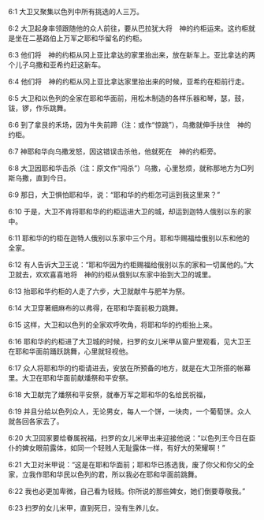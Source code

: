 <a id="1"></a>6:1  大卫又聚集以色列中所有挑选的人三万。  

<a id="2"></a>6:2  大卫起身率领跟随他的众人前往，要从巴拉犹大将　神的约柜运来。这约柜就是坐在二基路伯上万军之耶和华留名的约柜。  

<a id="3"></a>6:3  他们将　神的约柜从冈上亚比拿达的家里抬出来，放在新车上。亚比拿达的两个儿子乌撒和亚希约赶这新车。  

<a id="4"></a>6:4  他们将　神的约柜从冈上亚比拿达家里抬出来的时候，亚希约在柜前行走。  

<a id="5"></a>6:5  大卫和以色列的全家在耶和华面前，用松木制造的各样乐器和琴，瑟，鼓，钹，锣，作乐跳舞。  

<a id="6"></a>6:6  到了拿艮的禾场，因为牛失前蹄（注：或作“惊跳”），乌撒就伸手扶住　神的约柜。  

<a id="7"></a>6:7  神耶和华向乌撒发怒，因这错误击杀他，他就死在　神的约柜旁。  

<a id="8"></a>6:8  大卫因耶和华击杀（注：原文作“闯杀”）乌撒，心里愁烦，就称那地方为□列斯乌撒，直到今日。　  

<a id="9"></a>6:9  那日，大卫惧怕耶和华，说：“耶和华的约柜怎可运到我这里来？”  

<a id="10"></a>6:10  于是，大卫不肯将耶和华的约柜运进大卫的城，却运到迦特人俄别以东的家中。  

<a id="11"></a>6:11  耶和华的约柜在迦特人俄别以东家中三个月。耶和华赐福给俄别以东和他的全家。  

<a id="12"></a>6:12  有人告诉大卫王说：“耶和华因为约柜赐福给俄别以东的家和一切属他的。”大卫就去，欢欢喜喜地将　神的约柜从俄别以东家中抬到大卫的城里。  

<a id="13"></a>6:13  抬耶和华约柜的人走了六步，大卫就献牛与肥羊为祭。  

<a id="14"></a>6:14  大卫穿著细麻布的以弗得，在耶和华面前极力跳舞。  

<a id="15"></a>6:15  这样，大卫和以色列的全家欢呼吹角，将耶和华的约柜抬上来。  

<a id="16"></a>6:16  耶和华的约柜进了大卫城的时候，扫罗的女儿米甲从窗户里观看，见大卫王在耶和华面前踊跃跳舞，心里就轻视他。  

<a id="17"></a>6:17  众人将耶和华的约柜请进去，安放在所预备的地方，就是在大卫所搭的帐幕里。大卫在耶和华面前献燔祭和平安祭。  

<a id="18"></a>6:18  大卫献完了燔祭和平安祭，就奉万军之耶和华的名给民祝福，  

<a id="19"></a>6:19  并且分给以色列众人，无论男女，每人一个饼，一块肉，一个葡萄饼。众人就各回各家去了。  

<a id="20"></a>6:20  大卫回家要给眷属祝福，扫罗的女儿米甲出来迎接他说：“以色列王今日在臣仆的婢女眼前露体，如同一个轻贱人无耻露体一样，有好大的荣耀啊！”  

<a id="21"></a>6:21  大卫对米甲说：“这是在耶和华面前；耶和华已拣选我，废了你父和你父的全家，立我作耶和华民以色列的君，所以我必在耶和华面前跳舞。  

<a id="22"></a>6:22  我也必更加卑微，自己看为轻贱。你所说的那些婢女，她们倒要尊敬我。”  

<a id="23"></a>6:23  扫罗的女儿米甲，直到死日，没有生养儿女。  
